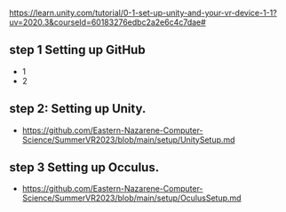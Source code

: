 https://learn.unity.com/tutorial/0-1-set-up-unity-and-your-vr-device-1-1?uv=2020.3&courseId=60183276edbc2a2e6c4c7dae#

## step 1 Setting up GitHub
- 1
- 2
## step 2: Setting up Unity.
- https://github.com/Eastern-Nazarene-Computer-Science/SummerVR2023/blob/main/setup/UnitySetup.md

## step 3 Setting up Occulus.
- https://github.com/Eastern-Nazarene-Computer-Science/SummerVR2023/blob/main/setup/OculusSetup.md
